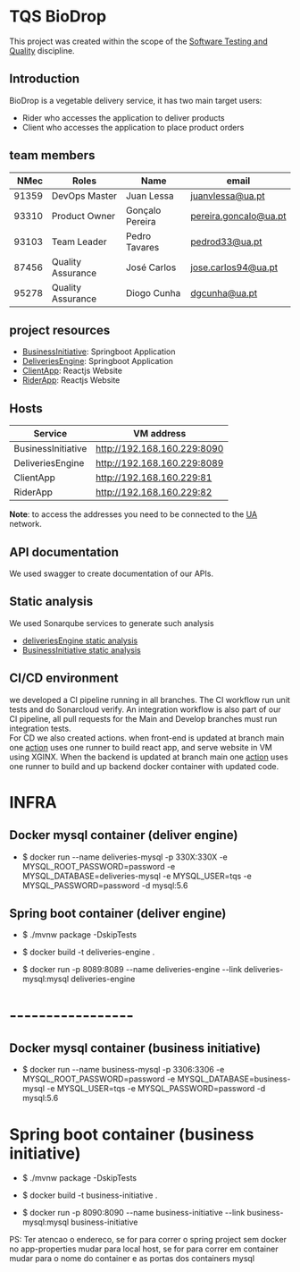 # TQS BioDrop
This project was created within the scope of the [Software Testing and Quality](https://www.ua.pt/pt/uc/8109) discipline.
## Introduction
BioDrop is a vegetable delivery service, it has two main target users:
* Rider who accesses the application to deliver products
* Client who accesses the application to place product orders
## team members
| NMec|  Roles | Name | email |
|--:|---|---|---|
| 91359 | DevOps Master | Juan Lessa | juanvlessa@ua.pt |
| 93310 | Product Owner | Gonçalo Pereira | pereira.goncalo@ua.pt |
| 93103 | Team Leader | Pedro Tavares | pedrod33@ua.pt |
| 87456 | Quality Assurance | José Carlos | jose.carlos94@ua.pt |
| 95278 | Quality Assurance | Diogo Cunha | dgcunha@ua.pt |
## project resources
* [BusinessInitiative](https://github.com/pedrod33/BioDrop/tree/develop/BusinessInitiative): Springboot Application
* [DeliveriesEngine](https://github.com/pedrod33/BioDrop/tree/develop/DeliveriesEngine): Springboot Application
* [ClientApp](https://github.com/pedrod33/BioDrop/tree/develop/TQS_final/ClientApp): Reactjs Website
* [RiderApp](https://github.com/pedrod33/BioDrop/tree/develop/TQS_final/RiderApp): Reactjs Website
## Hosts
| Service |  VM address |
|--|---|
| BusinessInitiative |  http://192.168.160.229:8090 |
| DeliveriesEngine | http://192.168.160.229:8089 |
| ClientApp | http://192.168.160.229:81 |
| RiderApp | http://192.168.160.229:82 |
  
**Note**: to access the addresses you need to be connected to the [UA](https://www.ua.pt) network.
## API documentation
We used swagger to create documentation of our APIs.

## Static analysis
We used Sonarqube services to generate such analysis
* [deliveriesEngine static analysis](https://sonarcloud.io/dashboard?id=deliveriesEnginesonarcloudkey_BioDrop)
* [BusinessInitiative static analysis](https://sonarcloud.io/dashboard?id=pedrod33_BioDrop)

## CI/CD environment
we developed a CI pipeline running in all branches. The CI workflow run unit tests and do Sonarcloud verify. An integration workflow is also part of our CI pipeline, all pull requests for the Main and Develop branches must run integration tests.  
For CD we also created actions. when front-end is updated at branch main one [action](https://github.com/pedrod33/BioDrop/blob/develop/.github/workflows/deploy.frontend.yml) uses one runner to build react app, and serve website in VM using XGINX. When the backend is updated at branch main one [action](https://github.com/pedrod33/BioDrop/blob/develop/.github/workflows/main.yml) uses one runner to build and up backend docker container with updated code.

# INFRA
## Docker mysql container (deliver engine)
* $ docker run --name deliveries-mysql -p 330X:330X -e MYSQL_ROOT_PASSWORD=password -e MYSQL_DATABASE=deliveries-mysql -e MYSQL_USER=tqs -e MYSQL_PASSWORD=password -d mysql:5.6


## Spring boot container (deliver engine)
* $ ./mvnw package -DskipTests

* $ docker build -t deliveries-engine .

* $ docker run -p 8089:8089 --name deliveries-engine --link deliveries-mysql:mysql deliveries-engine


# -----------------


## Docker mysql container (business initiative)
* $ docker run --name business-mysql -p 3306:3306 -e MYSQL_ROOT_PASSWORD=password -e MYSQL_DATABASE=business-mysql -e MYSQL_USER=tqs -e MYSQL_PASSWORD=password -d mysql:5.6


# Spring boot container (business initiative)
* $ ./mvnw package -DskipTests

* $ docker build -t business-initiative .

* $ docker run -p 8090:8090 --name business-initiative --link business-mysql:mysql business-initiative



PS: Ter atencao o endereco, se for para correr o spring project sem docker no app-properties mudar para local host, se for para correr em container mudar para o nome do container
	e as portas dos containers mysql
